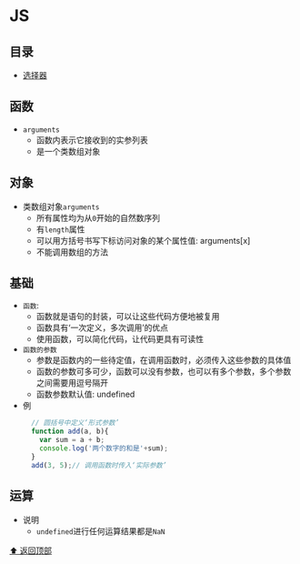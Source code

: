 # JS

## 目录
  - [选择器](#选择器)

## 函数
  - `arguments`
    - 函数内表示它接收到的实参列表
    - 是一个类数组对象

## 对象
  - 类数组对象`arguments`
    - 所有属性均为从`0`开始的自然数序列
    - 有`length`属性
    - 可以用方括号书写下标访问对象的某个属性值: arguments[x]
    - 不能调用数组的方法


## 基础
  - `函数`: 
    - 函数就是语句的封装，可以让这些代码方便地被复用
    - 函数具有‘一次定义，多次调用’的优点
    - 使用函数，可以简化代码，让代码更具有可读性
  - `函数的参数`
    - 参数是函数内的一些待定值，在调用函数时，必须传入这些参数的具体值
    - 函数的参数可多可少，函数可以没有参数，也可以有多个参数，多个参数之间需要用逗号隔开
    - 函数参数默认值: undefined 
  - 例
    ```js
      // 圆括号中定义‘形式参数’
      function add(a, b){
        var sum = a + b;
        console.log('两个数字的和是'+sum);
      }
      add(3, 5);// 调用函数时传入‘实际参数’
    ```

## 运算
  - 说明 
    - `undefined`进行任何运算结果都是`NaN`

  [⬆️ 返回顶部](#目录)

